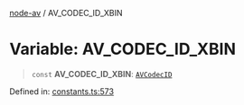[node-av](../globals.md) / AV\_CODEC\_ID\_XBIN

# Variable: AV\_CODEC\_ID\_XBIN

> `const` **AV\_CODEC\_ID\_XBIN**: [`AVCodecID`](../type-aliases/AVCodecID.md)

Defined in: [constants.ts:573](https://github.com/seydx/av/blob/f8631fc881b394300b1479f511d55cf1c370a87f/src/constants/constants.ts#L573)
